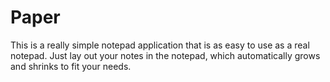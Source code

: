 # Paper

This is a really simple notepad application that is as easy to use as a real notepad. Just lay out your notes in the notepad, which automatically grows and shrinks to fit your needs.